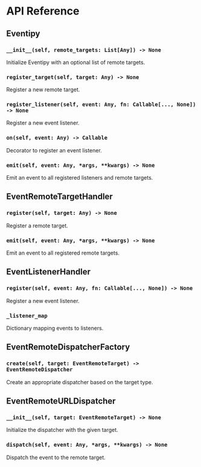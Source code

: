 
# API Reference

## Eventipy

### `__init__(self, remote_targets: List[Any]) -> None`

Initialize Eventipy with an optional list of remote targets.

### `register_target(self, target: Any) -> None`

Register a new remote target.

### `register_listener(self, event: Any, fn: Callable[..., None]) -> None`

Register a new event listener.

### `on(self, event: Any) -> Callable`

Decorator to register an event listener.

### `emit(self, event: Any, *args, **kwargs) -> None`

Emit an event to all registered listeners and remote targets.

## EventRemoteTargetHandler

### `register(self, target: Any) -> None`

Register a remote target.

### `emit(self, event: Any, *args, **kwargs) -> None`

Emit an event to all registered remote targets.

## EventListenerHandler

### `register(self, event: Any, fn: Callable[..., None]) -> None`

Register a new event listener.

### `_listener_map`

Dictionary mapping events to listeners.

## EventRemoteDispatcherFactory

### `create(self, target: EventRemoteTarget) -> EventRemoteDispatcher`

Create an appropriate dispatcher based on the target type.

## EventRemoteURLDispatcher

### `__init__(self, target: EventRemoteTarget) -> None`

Initialize the dispatcher with the given target.

### `dispatch(self, event: Any, *args, **kwargs) -> None`

Dispatch the event to the remote target.
